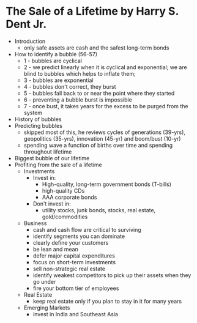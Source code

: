 
# The Sale of a Lifetime by Harry S. Dent Jr.

* Introduction
    * only safe assets are cash and the safest long-term bonds
* How to identify a bubble (56-57)
    * 1 - bubbles are cyclical
    * 2 - we predict linearly when it is cyclical and exponential; we are blind to bubbles which helps to inflate them;
    * 3 - bubbles are exponential
    * 4 - bubbles don't correct, they burst
    * 5 - bubbles fall back to or near the point where they started
    * 6 - preventing a bubble burst is impossible
    * 7 - once bust, it takes years for the excess to be purged from the system
* History of bubbles
* Predicting bubbles
    * skipped most of this, he reviews cycles of generations (39-yrs), geopolitics (35-yrs), innovation (45-yr) and boom/bust (10-yr)
    * spending wave a function of births over time and spending throughout lifetime
* Biggest bubble of our lifetime
* Profiting from the sale of a lifetime
    * Investments
        * Invest in:
            * High-quality, long-term government bonds (T-bills)
            * high-quality CDs
            * AAA corporate bonds
        * Don't invest in:
            * utility stocks, junk bonds, stocks, real estate, gold/commodities
    * Business
        * cash and cash flow are critical to surviving
        * identify segments you can dominate
        * clearly define your customers
        * be lean and mean
        * defer major capital expenditures
        * focus on short-term investments
        * sell non-strategic real estate
        * identify weakest competitors to pick up their assets when they go under
        * fire your bottom tier of employees
    * Real Estate
        * keep real estate only if you plan to stay in it for many years
    * Emerging Markets
        * invest in India and Southeast Asia

